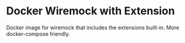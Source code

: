 # Docker Wiremock with Extension

Docker image for wiremock that includes the extensions built-in. More docker-compose friendly.

